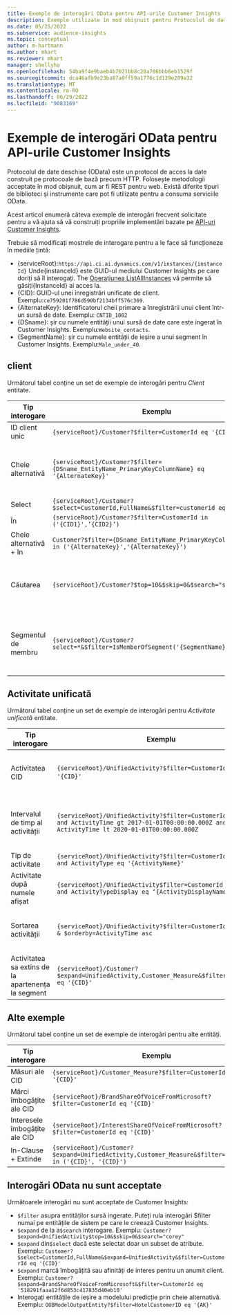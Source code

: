 ```yaml
---
title: Exemple de interogări OData pentru API-urile Customer Insights
description: Exemple utilizate în mod obișnuit pentru Protocolul de date deschise (OData) pentru a interoga API-urile Customer Insights pentru a examina datele.
ms.date: 05/25/2022
ms.subservice: audience-insights
ms.topic: conceptual
author: m-hartmann
ms.author: mhart
ms.reviewer: mhart
manager: shellyha
ms.openlocfilehash: 54ba9f4e9baeb4b7021bb8c20a706bbb6eb1529f
ms.sourcegitcommit: dca46afb9e23ba87a0ff59a1776c1d139e209a32
ms.translationtype: MT
ms.contentlocale: ro-RO
ms.lasthandoff: 06/29/2022
ms.locfileid: "9083169"
---
```

# <a name="odata-query-examples-for-customer-insights-apis"></a>Exemple de interogări OData pentru API-urile Customer Insights

Protocolul de date deschise (OData) este un protocol de acces la date construit pe protocoale de bază precum HTTP. Folosește metodologii acceptate în mod obișnuit, cum ar fi REST pentru web. Există diferite tipuri de biblioteci și instrumente care pot fi utilizate pentru a consuma serviciile OData.

Acest articol enumeră câteva exemple de interogări frecvent solicitate pentru a vă ajuta să vă construiți propriile implementări bazate pe [API-uri Customer Insights](apis.md).

Trebuie să modificați mostrele de interogare pentru a le face să funcționeze în mediile țintă: 

- {serviceRoot}:`https://api.ci.ai.dynamics.com/v1/instances/{instanceId}` Unde{instanceId} este GUID-ul mediului Customer Insights pe care doriți să îl interogați. The [Operațiunea ListAllInstances](https://developer.ci.ai.dynamics.com/api-details#api=CustomerInsights&operation=Get-all-instances) vă permite să găsiți{InstanceId} ai acces la.
- {CID}: GUID-ul unei înregistrări unificate de client. Exemplu:`ce759201f786d590bf2134bff576c369`.
- {AlternateKey}: Identificatorul cheii primare a înregistrării unui client într-un sursă de date. Exemplu: `CNTID_1002`
- {DSname}: șir cu numele entității unui sursă de date care este ingerat în Customer Insights. Exemplu:`Website_contacts`.
- {SegmentName}: șir cu numele entității de ieșire a unui segment în Customer Insights. Exemplu:`Male_under_40`.

## <a name="customer"></a>client

Următorul tabel conține un set de exemple de interogări pentru *Client* entitate.

|Tip interogare |Exemplu  | Notă  |
|---------|---------|---------|
|ID client unic     | `{serviceRoot}/Customer?$filter=CustomerId eq '{CID}'`          |  |
|Cheie alternativă    | `{serviceRoot}/Customer?$filter={DSname_EntityName_PrimaryKeyColumnName} eq '{AlternateKey}'`         |  Cheile alternative persistă în entitatea client unificată       |
|Select   | `{serviceRoot}/Customer?$select=CustomerId,FullName&$filter=customerid eq '1'`        |         |
|În    | `{serviceRoot}/Customer?$filter=CustomerId in ('{CID1}',’{CID2}’)`        |         |
|Cheie alternativă + In   | `Customer?$filter={DSname_EntityName_PrimaryKeyColumnName} in ('{AlternateKey}','{AlternateKey}')`         |         |
|Căutarea  | `{serviceRoot}/Customer?$top=10&$skip=0&$search="string"`        |   Returnează primele 10 rezultate pentru un șir de căutare      |
|Segmentul de membru  | `{serviceRoot}/Customer?select=*&$filter=IsMemberOfSegment('{SegmentName}')&$top=10`     | Returnează un număr prestabilit de rânduri de la entitatea de segmentare.      |

## <a name="unified-activity"></a>Activitate unificată

Următorul tabel conține un set de exemple de interogări pentru *Activitate unificată* entitate.

|Tip interogare |Exemplu  | Notă  |
|---------|---------|---------|
|Activitatea CID     | `{serviceRoot}/UnifiedActivity?$filter=CustomerId eq '{CID}'`          | Enumeră activitățile unui anumit profil de client |
|Intervalul de timp al activității    | `{serviceRoot}/UnifiedActivity?$filter=CustomerId eq '{CID}' and ActivityTime gt 2017-01-01T00:00:00.000Z and ActivityTime lt 2020-01-01T00:00:00.000Z`     |  Activitățile unui profil de client într-un interval de timp       |
|Tip de activitate    |   `{serviceRoot}/UnifiedActivity?$filter=CustomerId eq '{CID}' and ActivityType eq '{ActivityName}'`        |         |
|Activitate după numele afișat     | `{serviceRoot}/UnifiedActivity$filter=CustomerId eq ‘{CID}’ and ActivityTypeDisplay eq ‘{ActivityDisplayName}’`        | |
|Sortarea activității    | `{serviceRoot}/UnifiedActivity?$filter=CustomerId eq ‘{CID}’ & $orderby=ActivityTime asc`     |  Sortați activitățile crescător sau descendent       |
|Activitatea sa extins de la apartenența la segment  |   `{serviceRoot}/Customer?$expand=UnifiedActivity,Customer_Measure&$filter=CustomerId eq '{CID}'`     |         |

## <a name="other-examples"></a>Alte exemple

Următorul tabel conține un set de exemple de interogări pentru alte entități.

|Tip interogare |Exemplu  | Notă  |
|---------|---------|---------|
|Măsuri ale CID    | `{serviceRoot}/Customer_Measure?$filter=CustomerId eq '{CID}'`          |  |
|Mărci îmbogățite ale CID    | `{serviceRoot}/BrandShareOfVoiceFromMicrosoft?$filter=CustomerId eq '{CID}'`  |       |
|Interesele îmbogățite ale CID    |   `{serviceRoot}/InterestShareOfVoiceFromMicrosoft?$filter=CustomerId eq '{CID}'`       |         |
|In-Clause + Extinde     | `{serviceRoot}/Customer?$expand=UnifiedActivity,Customer_Measure&$filter=CustomerId in ('{CID}', '{CID}')`         | |

## <a name="not-supported-odata-queries"></a>Interogări OData nu sunt acceptate

Următoarele interogări nu sunt acceptate de Customer Insights:

- `$filter` asupra entităților sursă ingerate. Puteți rula interogări $filter numai pe entitățile de sistem pe care le creează Customer Insights.
- `$expand` de la a`$search` interogare. Exemplu: `Customer?$expand=UnifiedActivity$top=10&$skip=0&$search="corey"`
- `$expand` din`$select` dacă este selectat doar un subset de atribute. Exemplu: `Customer?$select=CustomerId,FullName&$expand=UnifiedActivity&$filter=CustomerId eq '{CID}'`
- `$expand` marcă îmbogățită sau afinități de interes pentru un anumit client. Exemplu: `Customer?$expand=BrandShareOfVoiceFromMicrosoft&$filter=CustomerId eq '518291faaa12f6d853c417835d40eb10'`
- Interogați entitățile de ieșire a modelului predicție prin cheie alternativă. Exemplu: `OOBModelOutputEntity?$filter=HotelCustomerID eq '{AK}'`
